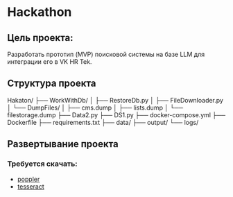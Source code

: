 
# Hackathon

## Цель проекта:
Разработать прототип (MVP) поисковой системы на базе LLM  для интеграции 
его в VK HR Tek.  

## Структура проекта

Hakaton/
├── WorkWithDb/
│   ├── RestoreDb.py
│   ├── FileDownloader.py
│   └── DumpFiles/
│       ├── cms.dump
│       ├── lists.dump
│       └── filestorage.dump
├── Data2.py
├── DS1.py
├── docker-compose.yml
├── Dockerfile
├── requirements.txt
├── data/
├── output/
└── logs/


## Развертывание проекта

### Требуется скачать:

- [poppler](https://github.com/oschwartz10612/poppler-windows/releases/)
- [tesseract](https://github.com/UB-Mannheim/tesseract/wiki)

